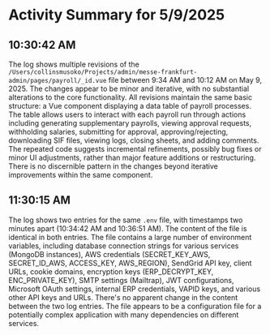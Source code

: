 # Activity Summary for 5/9/2025

## 10:30:42 AM
The log shows multiple revisions of the `/Users/collinsmusoko/Projects/admin/messe-frankfurt-admin/pages/payroll/_id.vue` file between 9:34 AM and 10:12 AM on May 9, 2025.  The changes appear to be minor and iterative, with no substantial alterations to the core functionality.  All revisions maintain the same basic structure: a Vue component displaying a data table of payroll processes. The table allows users to interact with each payroll run through actions including generating supplementary payrolls, viewing approval requests, withholding salaries, submitting for approval, approving/rejecting, downloading SIF files, viewing logs, closing sheets, and adding comments.  The repeated code suggests incremental refinements, possibly bug fixes or minor UI adjustments, rather than major feature additions or restructuring.  There is no discernible pattern in the changes beyond iterative improvements within the same component.


## 11:30:15 AM
The log shows two entries for the same `.env` file, with timestamps two minutes apart (10:34:42 AM and 10:36:51 AM).  The content of the file is identical in both entries.  The file contains a large number of environment variables, including database connection strings for various services (MongoDB instances), AWS credentials (SECRET_KEY_AWS, SECRET_ID_AWS, ACCESS_KEY, AWS_REGION), SendGrid API key,  client URLs, cookie domains, encryption keys (ERP_DECRYPT_KEY, ENC_PRIVATE_KEY), SMTP settings (Mailtrap), JWT configurations,  Microsoft OAuth settings, internal ERP credentials, VAPID keys, and various other API keys and URLs.  There's no apparent change in the content between the two log entries.  The file appears to be a configuration file for a potentially complex application with many dependencies on different services.
